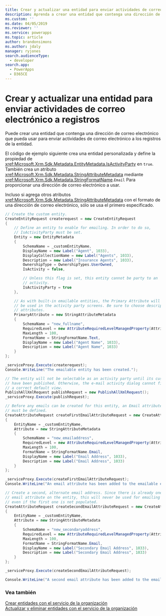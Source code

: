 ```yaml
---
title: Crear y actualizar una entidad para enviar actividades de correo electrónico a registros (Common Data Service) | Microsoft Docs
description: Aprenda a crear una entidad que contenga una dirección de correo electrónico que pueda usar para enviar actividades de correo electrónico a los registros de la entidad.
ms.custom: ''
ms.date: 04/05/2019
ms.reviewer: ''
ms.service: powerapps
ms.topic: article
author: brandonsimons
ms.author: jdaly
manager: ryjones
search.audienceType:
  - developer
search.app:
  - PowerApps
  - D365CE
---
```

# <a name="create-and-update-an-entity-to-send-email-activities-to-records"></a>Crear y actualizar una entidad para enviar actividades de correo electrónico a registros

Puede crear una entidad que contenga una dirección de correo electrónico que pueda usar para enviar actividades de correo electrónico a los registros de la entidad.  
  
 El código de ejemplo siguiente crea una entidad personalizada y define la propiedad de <xref:Microsoft.Xrm.Sdk.Metadata.EntityMetadata.IsActivityParty> en `true`. También crea un atributo <xref:Microsoft.Xrm.Sdk.Metadata.StringAttributeMetadata> mediante <xref:Microsoft.Xrm.Sdk.Metadata.StringFormatName>.`Email` Para proporcionar una dirección de correo electrónico a usar.  
  
 Incluso si agrega otros atributos <xref:Microsoft.Xrm.Sdk.Metadata.StringAttributeMetadata> con el formato de una dirección de correo electrónico, sólo se usa el primero especificado.  

```csharp
// Create the custom entity.
CreateEntityRequest createrequest = new CreateEntityRequest
{
    // Define an entity to enable for emailing. In order to do so,
    // IsActivityParty must be set.
    Entity = new EntityMetadata
    {
        SchemaName = _customEntityName,
        DisplayName = new Label("Agent", 1033),
        DisplayCollectionName = new Label("Agents", 1033),
        Description = new Label("Insurance Agents", 1033),
        OwnershipType = OwnershipTypes.UserOwned,
        IsActivity = false,

        // Unless this flag is set, this entity cannot be party to an
        // activity.
        IsActivityParty = true
    },

    // As with built-in emailable entities, the Primary Attribute will
    // be used in the activity party screens. Be sure to choose descriptive
    // attributes.
    PrimaryAttribute = new StringAttributeMetadata
    {
        SchemaName = "new_fullname",
        RequiredLevel = new AttributeRequiredLevelManagedProperty(AttributeRequiredLevel.None),
        MaxLength = 100,
        FormatName = StringFormatName.Text,
        DisplayName = new Label("Agent Name", 1033),
        Description = new Label("Agent Name", 1033)
    }
};

_serviceProxy.Execute(createrequest);
Console.WriteLine("The emailable entity has been created.");

// The entity will not be selectable as an activity party until its customizations
// have been published. Otherwise, the e-mail activity dialog cannot find
// a correct default view.
PublishAllXmlRequest publishRequest = new PublishAllXmlRequest();
_serviceProxy.Execute(publishRequest);

// Before any emails can be created for this entity, an Email attribute
// must be defined.
CreateAttributeRequest createFirstEmailAttributeRequest = new CreateAttributeRequest
{
    EntityName = _customEntityName,
    Attribute = new StringAttributeMetadata
    {
        SchemaName = "new_emailaddress",
        RequiredLevel = new AttributeRequiredLevelManagedProperty(AttributeRequiredLevel.None),
        MaxLength = 100,
        FormatName = StringFormatName.Email,
        DisplayName = new Label("Email Address", 1033),
        Description = new Label("Email Address", 1033)
    }
};

_serviceProxy.Execute(createFirstEmailAttributeRequest);
Console.WriteLine("An email attribute has been added to the emailable entity.");

// Create a second, alternate email address. Since there is already one 
// email attribute on the entity, this will never be used for emailing
// even if the first one is not populated.
CreateAttributeRequest createSecondEmailAttributeRequest = new CreateAttributeRequest
{
    EntityName = _customEntityName,
    Attribute = new StringAttributeMetadata
    {
        SchemaName = "new_secondaryaddress",
        RequiredLevel = new AttributeRequiredLevelManagedProperty(AttributeRequiredLevel.None),
        MaxLength = 100,
        FormatName = StringFormatName.Email,
        DisplayName = new Label("Secondary Email Address", 1033),
        Description = new Label("Secondary Email Address", 1033)
    }
};

_serviceProxy.Execute(createSecondEmailAttributeRequest);

Console.WriteLine("A second email attribute has been added to the emailable entity.");
```

### <a name="see-also"></a>Vea también

[Crear entidades con el servicio de la organización](entity-operations-create.md)  
[Actualizar y eliminar entidades con el servicio de la organización](entity-operations-update-delete.md)

